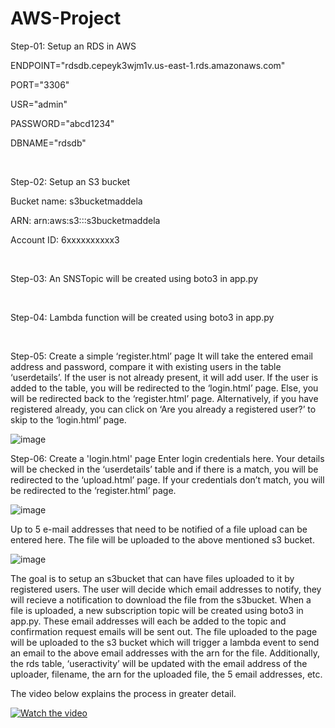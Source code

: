 # AWS-Project

Step-01: Setup an RDS in AWS

ENDPOINT="rdsdb.cepeyk3wjm1v.us-east-1.rds.amazonaws.com"

PORT="3306"

USR="admin"

PASSWORD="abcd1234"

DBNAME="rdsdb"

&nbsp;

Step-02: Setup an S3 bucket

Bucket name: s3bucketmaddela

ARN: arn:aws:s3:::s3bucketmaddela

Account ID: 6xxxxxxxxxx3

&nbsp;

Step-03: An SNSTopic will be created using boto3 in app.py

&nbsp;

Step-04: Lambda function will be created using boto3 in app.py

&nbsp;

Step-05: Create a simple ‘register.html’ page
It will take the entered email address and password, compare it with existing users in the table ‘userdetails’. If the user is not already present, it will add user. If the user is added to the table, you will be redirected to the ‘login.html’ page. Else, you will be redirected back to the ‘register.html’ page. 
Alternatively, if you have registered already, you can click on ‘Are you already a registered user?’ to skip to the ‘login.html’ page.

![image](https://github.com/maddies-codespace/AWS-Project/assets/141537679/504b46c7-ad62-4ffd-875e-1ef6933f9a48)

Step-06: Create a 'login.html' page
Enter login credentials here. Your details will be checked in the ‘userdetails’ table and if there is a match, you will be redirected to the ‘upload.html’ page. If your credentials don’t match, you will be redirected to the ‘register.html’ page. 

![image](https://github.com/maddies-codespace/AWS-Project/assets/141537679/d646a7e9-c998-40ab-b6c5-d8582789a84d)

Up to 5 e-mail addresses that need to be notified of a file upload can be entered here. The file will be uploaded to the above mentioned s3 bucket.

![image](https://github.com/maddies-codespace/AWS-Project/assets/141537679/edf1837e-2b86-486d-a6a2-fb71db0039d8)

The goal is to setup an s3bucket that can have files uploaded to it by registered users. The user will decide which email addresses to notify, they will recieve a notification to download the file from the s3bucket. When a file is uploaded, a new subscription topic will be created using boto3 in app.py. These email addresses will each be added to the topic and confirmation request emails will be sent out. The file uploaded to the page will be uploaded to the s3 bucket which will trigger a lambda event to send an email to the above email addresses with the arn for the file. Additionally, the rds table, ‘useractivity’ will be updated with the email address of the uploader, filename, the arn for the uploaded file, the 5 email addresses, etc.

The video below explains the process in greater detail.

[![Watch the video](https://img.youtube.com/vi/UZEnUoBTggs/hqdefault.jpg)](https://www.youtube.com/embed/UZEnUoBTggs)

<!---
([<img src="https://img.youtube.com/vi/UZEnUoBTggs/hqdefault.jpg" width="600" height="300"
/>](https://www.youtube.com/embed/UZEnUoBTggs))
-->
